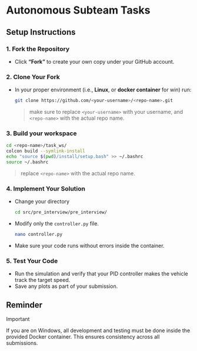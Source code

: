 # Autonomous Subteam Tasks

## Setup Instructions

### 1. Fork the Repository
* Click **“Fork”** to create your own copy under your GitHub account.

### 2. Clone Your Fork
* In your proper environment (i.e., **Linux**, or **docker container** for win) run:
    ```bash
    git clone https://github.com/<your-username>/<repo-name>.git
    ```
    > make sure to replace `<your-username>` with your username, and `<repo-name>` with the actual repo name.

### 3. Build your workspace
```bash
cd <repo-name>/task_ws/
colcon build --symlink-install
echo "source $(pwd)/install/setup.bash" >> ~/.bashrc
source ~/.bashrc
```
> replace `<repo-name>` with the actual repo name.

### 4. Implement Your Solution
* Change your directory 
    ```bash
    cd src/pre_interview/pre_interview/
    ```
* Modify only the `controller.py` file.
    ```bash
    nano controller.py
    ```
* Make sure your code runs without errors inside the container.

### 5. Test Your Code

* Run the simulation and verify that your PID controller makes the vehicle track the target speed.
* Save any plots as part of your submission.

## Reminder
> [!IMPORTANT]  
> If you are on Windows, all development and testing must be done inside the provided Docker container. This ensures consistency across all submissions.
